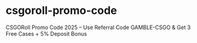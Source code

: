 # csgoroll-promo-code
CSGORoll Promo Code 2025 – Use Referral Code GAMBLE-CSGO &amp; Get 3 Free Cases + 5% Deposit Bonus
